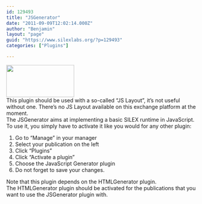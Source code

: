 ```yaml
---
id: 129493
title: "JSGenerator"
date: "2011-09-09T12:02:14.000Z"
author: "Benjamin"
layout: "page"
guid: "https://www.silexlabs.org/?p=129493"
categories: ["Plugins"]

---
```

<a href="https://www.silexlabs.org/?attachment_id=129494" rel="attachment wp-att-129494"><img class="alignleft size-full wp-image-129494" title="js_generator" src="http://localhost:8080/wp-content/uploads/2011/09/js_generator-1.png" alt="" width="180" height="85" /></a>  
This plugin should be used with a so-called &#8220;JS Layout&#8221;, it&#8217;s not useful without one. There&#8217;s no JS Layout available on this exchange platform at the moment.  
The JSGenerator aims at implementing a basic SILEX runtime in JavaScript.  
To use it, you simply have to activate it like you would for any other plugin:

  1. Go to &#8220;Manage&#8221; in your manager
  2. Select your publication on the left
  3. Click &#8220;Plugins&#8221;
  4. Click &#8220;Activate a plugin&#8221;
  5. Choose the JavaScript Generator plugin
  6. Do not forget to save your changes.

Note that this plugin depends on the HTMLGenerator plugin.  
The HTMLGenerator plugin should be activated for the publications that you want to use the JSGenerator plugin with.
























